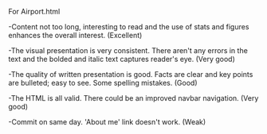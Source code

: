 For Airport.html

-Content not too long, interesting to read and the use of stats and figures enhances the overall interest. (Excellent)

-The visual presentation is very consistent. There aren't any errors in the text and the bolded and italic text captures reader's eye. (Very good)

-The quality of written presentation is good. Facts are clear and key points are bulleted; easy to see. Some spelling mistakes. (Good)

-The HTML is all valid. There could be an improved navbar navigation. (Very good)

-Commit on same day. 'About me' link doesn't work. (Weak)

